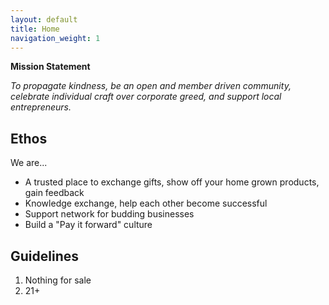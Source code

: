 ```yaml
---
layout: default
title: Home
navigation_weight: 1
---
```


**Mission Statement**

_To propagate kindness, be an open and member driven community, celebrate individual craft over corporate greed, and support local entrepreneurs._


## Ethos

We are...

* A trusted place to exchange gifts, show off your home grown products, gain feedback
* Knowledge exchange, help each other become successful
* Support network for budding businesses 
* Build a "Pay it forward" culture

## Guidelines

1. Nothing for sale
1. 21+